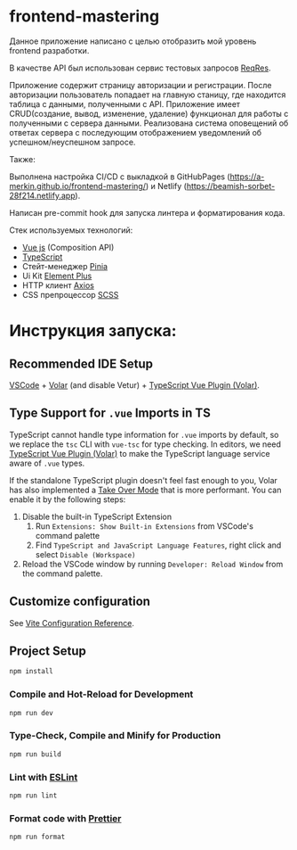 # frontend-mastering
Данное приложение написано с целью отобразить мой уровень frontend разработки. 

В качестве API был использован сервис тестовых запросов [ReqRes](https://reqres.in/). 

Приложение содержит страницу авторизации и регистрации. После авторизации пользователь попадает на главную станицу, где находится таблица с данными, полученными с API. Приложение имеет CRUD(создание, вывод, изменение, удаление) функционал для работы с полученными с сервера данными. Реализована система оповещений об ответах сервера с последующим отображением уведомлений об успешном/неуспешном запросе.

Также:

Выполнена настройка CI/CD с выкладкой в GitHubPages (https://a-merkin.github.io/frontend-mastering/) и Netlify (https://beamish-sorbet-28f214.netlify.app).

Написан pre-commit hook для запуска линтера и форматирования кода.

Стек используемых технологий: 

 - [Vue js](https://vuejs.org/) (Composition API)
 - [TypeScript](https://www.typescriptlang.org/)
 - Стейт-менеджер [Pinia](https://pinia.vuejs.org/)
 - Ui Kit [Element Plus](https://element-plus.org/en-US/)
 - HTTP клиент [Axios](https://axios-http.com/ru/docs/intro)
 - CSS препроцессор [SCSS](https://sass-scss.ru/)

# Инструкция запуска:
## Recommended IDE Setup

[VSCode](https://code.visualstudio.com/) + [Volar](https://marketplace.visualstudio.com/items?itemName=Vue.volar) (and disable Vetur) + [TypeScript Vue Plugin (Volar)](https://marketplace.visualstudio.com/items?itemName=Vue.vscode-typescript-vue-plugin).

## Type Support for `.vue` Imports in TS

TypeScript cannot handle type information for `.vue` imports by default, so we replace the `tsc` CLI with `vue-tsc` for type checking. In editors, we need [TypeScript Vue Plugin (Volar)](https://marketplace.visualstudio.com/items?itemName=Vue.vscode-typescript-vue-plugin) to make the TypeScript language service aware of `.vue` types.

If the standalone TypeScript plugin doesn't feel fast enough to you, Volar has also implemented a [Take Over Mode](https://github.com/johnsoncodehk/volar/discussions/471#discussioncomment-1361669) that is more performant. You can enable it by the following steps:

1. Disable the built-in TypeScript Extension
    1) Run `Extensions: Show Built-in Extensions` from VSCode's command palette
    2) Find `TypeScript and JavaScript Language Features`, right click and select `Disable (Workspace)`
2. Reload the VSCode window by running `Developer: Reload Window` from the command palette.

## Customize configuration

See [Vite Configuration Reference](https://vitejs.dev/config/).

## Project Setup

```sh
npm install
```

### Compile and Hot-Reload for Development

```sh
npm run dev
```

### Type-Check, Compile and Minify for Production

```sh
npm run build
```

### Lint with [ESLint](https://eslint.org/)

```sh
npm run lint
```

### Format code with [Prettier](https://prettier.io/)

```sh
npm run format
```
